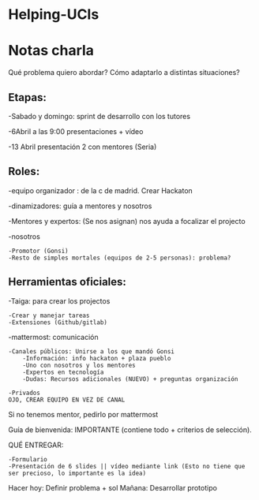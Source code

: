 # Helping-UCIs

# Notas charla

Qué problema quiero abordar?
Cómo adaptarlo a distintas situaciones?

## Etapas:

-Sabado y domingo: sprint de desarrollo con los tutores

-6Abril a las 9:00 presentaciones + vídeo

-13 Abril presentación 2 con mentores (Seria)


## Roles:
-equipo organizador : de la c de madrid. Crear Hackaton

-dinamizadores: guía a mentores y nosotros

-Mentores y expertos: (Se nos asignan) nos ayuda a focalizar el projecto

-nosotros

    -Promotor (Gonsi)
    -Resto de simples mortales (equipos de 2-5 personas): problema?

## Herramientas oficiales:
-Taiga: para crear los projectos

    -Crear y manejar tareas
    -Extensiones (Github/gitlab)
    
-mattermost: comunicación
    
    -Canales públicos: Unirse a los que mandó Gonsi
        -Información: info hackaton + plaza pueblo
        -Uno con nosotros y los mentores
        -Expertos en tecnología
        -Dudas: Recursos adicionales (NUEVO) + preguntas organización
    
    -Privados
    OJO, CREAR EQUIPO EN VEZ DE CANAL

Si no tenemos mentor, pedirlo por mattermost

Guía de bienvenida: IMPORTANTE (contiene todo + criterios de selección).


QUÉ ENTREGAR:

    -Formulario
    -Presentación de 6 slides || vídeo mediante link (Esto no tiene que ser precioso, lo importante es la idea)

Hacer hoy: Definir problema + sol
Mañana: Desarrollar prototipo
